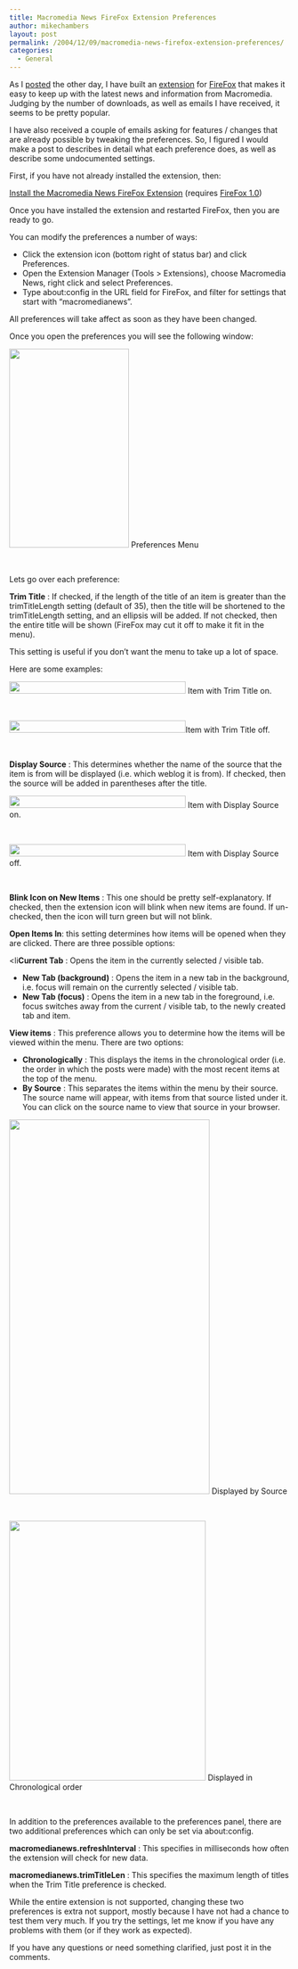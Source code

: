 ```yaml
---
title: Macromedia News FireFox Extension Preferences
author: mikechambers
layout: post
permalink: /2004/12/09/macromedia-news-firefox-extension-preferences/
categories:
  - General
---
```



As I [posted][1] the other day, I have built an [extension][2] for [FireFox][3] that makes it easy to keep up with the latest news and information from Macromedia. Judging by the number of downloads, as well as emails I have received, it seems to be pretty popular.

I have also received a couple of emails asking for features / changes that are already possible by tweaking the preferences. So, I figured I would make a post to describes in detail what each preference does, as well as describe some undocumented settings.  
<!--more-->

  
First, if you have not already installed the extension, then:

[Install the Macromedia News FireFox Extension][4] (requires [FireFox 1.0][3])

Once you have installed the extension and restarted FireFox, then you are ready to go.

You can modify the preferences a number of ways:

*   Click the extension icon (bottom right of status bar) and click Preferences.
*   Open the Extension Manager (Tools > Extensions), choose Macromedia News, right click and select Preferences.
*   Type about:config in the URL field for FireFox, and filter for settings that start with &#8220;macromedianews&#8221;.

All preferences will take affect as soon as they have been changed.

Once you open the preferences you will see the following window:

<img src="/macromedianews/images/prefs_screen.gif" width="215" height="357" />  
Preferences Menu

&nbsp;

Lets go over each preference:

**Trim Title** : If checked, if the length of the title of an item is greater than the trimTitleLength setting (default of 35), then the title will be shortened to the trimTitleLength setting, and an ellipsis will be added. If not checked, then the entire title will be shown (FireFox may cut it off to make it fit in the menu).

This setting is useful if you don&#8217;t want the menu to take up a lot of space.

Here are some examples:

<img width="317" height="22" src="/mesh/files/macromedianews/trim_on_scrn.gif" />  
Item with Trim Title on.

&nbsp;

<img width="317" height="22" src="/mesh/files/macromedianews/trim_off_scrn.gif" />Item with Trim Title off.

&nbsp;

**Display Source** : This determines whether the name of the source that the item is from will be displayed (i.e. which weblog it is from). If checked, then the source will be added in parentheses after the title.

<img width="317" height="22" src="/mesh/files/macromedianews/showsource_on_scrn.gif" />  
Item with Display Source on.

&nbsp;

<img width="317" height="22" src="/mesh/files/macromedianews/showsource_off_scrn.gif" />  
Item with Display Source off.

&nbsp;

**Blink Icon on New Items** : This one should be pretty self-explanatory. If checked, then the extension icon will blink when new items are found. If un-checked, then the icon will turn green but will not blink.

**Open Items In**: this setting determines how items will be opened when they are clicked. There are three possible options:

<li**Current Tab** : Opens the item in the currently selected / visible tab.</li> 
*   **New Tab (background)** : Opens the item in a new tab in the background, i.e. focus will remain on the currently selected / visible tab.
*   **New Tab (focus)** : Opens the item in a new tab in the foreground, i.e. focus switches away from the current / visible tab, to the newly created tab and item.

**View items** : This preference allows you to determine how the items will be viewed within the menu. There are two options:

*   **Chronologically** : This displays the items in the chronological order (i.e. the order in which the posts were made) with the most recent items at the top of the menu.
*   **By Source** : This separates the items within the menu by their source. The source name will appear, with items from that source listed under it. You can click on the source name to view that source in your browser.

<img src="/macromedianews/images/screen_category_menu.gif" width="360" height="672" />  
Displayed by Source

&nbsp;

<img src="/macromedianews/images/screen_normal_menu.gif" width="353" height="466" />  
Displayed in Chronological order

&nbsp;

In addition to the preferences available to the preferences panel, there are two additional preferences which can only be set via about:config.

**macromedianews.refreshInterval** : This specifies in milliseconds how often the extension will check for new data.

**macromedianews.trimTitleLen** : This specifies the maximum length of titles when the Trim Title preference is checked.

While the entire extension is not supported, changing these two preferences is extra not support, mostly because I have not had a chance to test them very much. If you try the settings, let me know if you have any problems with them (or if they work as expected).

If you have any questions or need something clarified, just post it in the comments.

 [1]: /mesh/archives/006507.cfm
 [2]: /macromedianews/
 [3]: http://www.getfirefox.com
 [4]: /mesh/files/firefox/extensions/macromedianews.xpi
